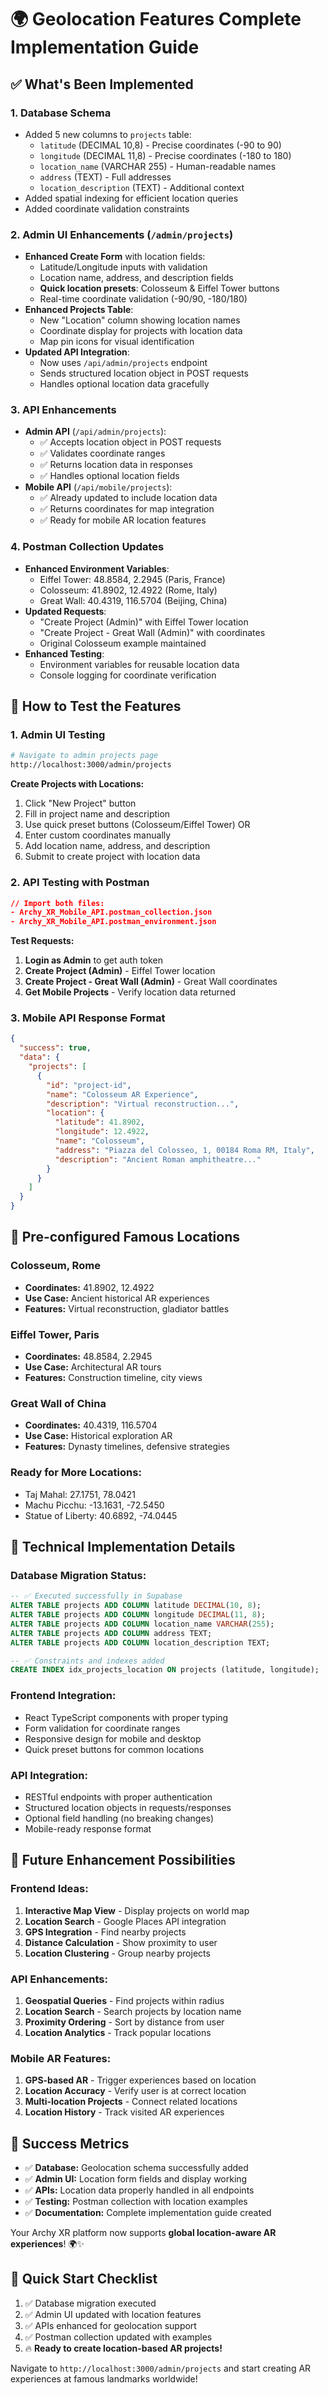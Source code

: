 # 🌍 Geolocation Features Complete Implementation Guide

## ✅ **What's Been Implemented**

### 1. **Database Schema** 
- Added 5 new columns to `projects` table:
  - `latitude` (DECIMAL 10,8) - Precise coordinates (-90 to 90)
  - `longitude` (DECIMAL 11,8) - Precise coordinates (-180 to 180)
  - `location_name` (VARCHAR 255) - Human-readable names
  - `address` (TEXT) - Full addresses
  - `location_description` (TEXT) - Additional context
- Added spatial indexing for efficient location queries
- Added coordinate validation constraints

### 2. **Admin UI Enhancements** (`/admin/projects`)
- **Enhanced Create Form** with location fields:
  - Latitude/Longitude inputs with validation
  - Location name, address, and description fields
  - **Quick location presets**: Colosseum & Eiffel Tower buttons
  - Real-time coordinate validation (-90/90, -180/180)
- **Enhanced Projects Table**:
  - New "Location" column showing location names
  - Coordinate display for projects with location data
  - Map pin icons for visual identification
- **Updated API Integration**:
  - Now uses `/api/admin/projects` endpoint
  - Sends structured location object in POST requests
  - Handles optional location data gracefully

### 3. **API Enhancements**
- **Admin API** (`/api/admin/projects`):
  - ✅ Accepts location object in POST requests
  - ✅ Validates coordinate ranges
  - ✅ Returns location data in responses
  - ✅ Handles optional location fields
- **Mobile API** (`/api/mobile/projects`):
  - ✅ Already updated to include location data
  - ✅ Returns coordinates for map integration
  - ✅ Ready for mobile AR location features

### 4. **Postman Collection Updates**
- **Enhanced Environment Variables**:
  - Eiffel Tower: 48.8584, 2.2945 (Paris, France)
  - Colosseum: 41.8902, 12.4922 (Rome, Italy)  
  - Great Wall: 40.4319, 116.5704 (Beijing, China)
- **Updated Requests**:
  - "Create Project (Admin)" with Eiffel Tower location
  - "Create Project - Great Wall (Admin)" with coordinates
  - Original Colosseum example maintained
- **Enhanced Testing**:
  - Environment variables for reusable location data
  - Console logging for coordinate verification

## 🚀 **How to Test the Features**

### **1. Admin UI Testing**
```bash
# Navigate to admin projects page
http://localhost:3000/admin/projects
```

**Create Projects with Locations:**
1. Click "New Project" button
2. Fill in project name and description
3. Use quick preset buttons (Colosseum/Eiffel Tower) OR
4. Enter custom coordinates manually
5. Add location name, address, and description
6. Submit to create project with location data

### **2. API Testing with Postman**
```json
// Import both files:
- Archy_XR_Mobile_API.postman_collection.json
- Archy_XR_Mobile_API.postman_environment.json
```

**Test Requests:**
1. **Login as Admin** to get auth token
2. **Create Project (Admin)** - Eiffel Tower location
3. **Create Project - Great Wall (Admin)** - Great Wall coordinates
4. **Get Mobile Projects** - Verify location data returned

### **3. Mobile API Response Format**
```json
{
  "success": true,
  "data": {
    "projects": [
      {
        "id": "project-id",
        "name": "Colosseum AR Experience",
        "description": "Virtual reconstruction...",
        "location": {
          "latitude": 41.8902,
          "longitude": 12.4922,
          "name": "Colosseum",
          "address": "Piazza del Colosseo, 1, 00184 Roma RM, Italy",
          "description": "Ancient Roman amphitheatre..."
        }
      }
    ]
  }
}
```

## 📍 **Pre-configured Famous Locations**

### **Colosseum, Rome**
- **Coordinates:** 41.8902, 12.4922
- **Use Case:** Ancient historical AR experiences
- **Features:** Virtual reconstruction, gladiator battles

### **Eiffel Tower, Paris**
- **Coordinates:** 48.8584, 2.2945
- **Use Case:** Architectural AR tours
- **Features:** Construction timeline, city views

### **Great Wall of China**
- **Coordinates:** 40.4319, 116.5704
- **Use Case:** Historical exploration AR
- **Features:** Dynasty timelines, defensive strategies

### **Ready for More Locations:**
- Taj Mahal: 27.1751, 78.0421
- Machu Picchu: -13.1631, -72.5450
- Statue of Liberty: 40.6892, -74.0445

## 🔧 **Technical Implementation Details**

### **Database Migration Status:**
```sql
-- ✅ Executed successfully in Supabase
ALTER TABLE projects ADD COLUMN latitude DECIMAL(10, 8);
ALTER TABLE projects ADD COLUMN longitude DECIMAL(11, 8);
ALTER TABLE projects ADD COLUMN location_name VARCHAR(255);
ALTER TABLE projects ADD COLUMN address TEXT;
ALTER TABLE projects ADD COLUMN location_description TEXT;

-- ✅ Constraints and indexes added
CREATE INDEX idx_projects_location ON projects (latitude, longitude);
```

### **Frontend Integration:**
- React TypeScript components with proper typing
- Form validation for coordinate ranges
- Responsive design for mobile and desktop
- Quick preset buttons for common locations

### **API Integration:**
- RESTful endpoints with proper authentication
- Structured location objects in requests/responses
- Optional field handling (no breaking changes)
- Mobile-ready response format

## 🌟 **Future Enhancement Possibilities**

### **Frontend Ideas:**
1. **Interactive Map View** - Display projects on world map
2. **Location Search** - Google Places API integration
3. **GPS Integration** - Find nearby projects
4. **Distance Calculation** - Show proximity to user
5. **Location Clustering** - Group nearby projects

### **API Enhancements:**
1. **Geospatial Queries** - Find projects within radius
2. **Location Search** - Search projects by location name
3. **Proximity Ordering** - Sort by distance from user
4. **Location Analytics** - Track popular locations

### **Mobile AR Features:**
1. **GPS-based AR** - Trigger experiences based on location
2. **Location Accuracy** - Verify user is at correct location
3. **Multi-location Projects** - Connect related locations
4. **Location History** - Track visited AR experiences

## 🎯 **Success Metrics**

- ✅ **Database:** Geolocation schema successfully added
- ✅ **Admin UI:** Location form fields and display working
- ✅ **APIs:** Location data properly handled in all endpoints
- ✅ **Testing:** Postman collection with location examples
- ✅ **Documentation:** Complete implementation guide created

Your Archy XR platform now supports **global location-aware AR experiences**! 🌍✨

## 📱 **Quick Start Checklist**

1. ✅ Database migration executed
2. ✅ Admin UI updated with location features
3. ✅ APIs enhanced for geolocation support
4. ✅ Postman collection updated with examples
5. 🔥 **Ready to create location-based AR projects!**

Navigate to `http://localhost:3000/admin/projects` and start creating AR experiences at famous landmarks worldwide!
